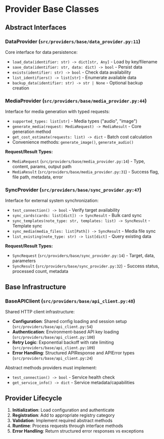 # Provider Base Classes

## Abstract Interfaces

### DataProvider (`src/providers/base/data_provider.py:11`)

Core interface for data persistence:
- `load_data(identifier: str) -> dict[str, Any]` - Load by key/filename
- `save_data(identifier: str, data: dict) -> bool` - Persist data
- `exists(identifier: str) -> bool` - Check data availability
- `list_identifiers() -> list[str]` - Enumerate available data
- `backup_data(identifier: str) -> str | None` - Optional backup creation

### MediaProvider (`src/providers/base/media_provider.py:44`)

Interface for media generation with typed requests:
- `supported_types: list[str]` - Media types ("audio", "image")
- `generate_media(request: MediaRequest) -> MediaResult` - Core generation method
- `get_cost_estimate(requests: list) -> dict` - Batch cost calculation
- Convenience methods: `generate_image()`, `generate_audio()`

**Request/Result Types:**
- `MediaRequest` (`src/providers/base/media_provider.py:14`) - Type, content, params, output path
- `MediaResult` (`src/providers/base/media_provider.py:31`) - Success flag, file path, metadata, error

### SyncProvider (`src/providers/base/sync_provider.py:47`)

Interface for external system synchronization:
- `test_connection() -> bool` - Verify target availability
- `sync_cards(cards: list[dict]) -> SyncResult` - Bulk card sync
- `sync_templates(note_type: str, templates: list) -> SyncResult` - Template sync
- `sync_media(media_files: list[Path]) -> SyncResult` - Media file sync
- `list_existing(note_type: str) -> list[dict]` - Query existing data

**Request/Result Types:**
- `SyncRequest` (`src/providers/base/sync_provider.py:14`) - Target, data, parameters
- `SyncResult` (`src/providers/base/sync_provider.py:32`) - Success status, processed count, metadata

## Base Infrastructure

### BaseAPIClient (`src/providers/base/api_client.py:48`)

Shared HTTP client infrastructure:
- **Configuration**: Shared config loading and session setup (`src/providers/base/api_client.py:54`)
- **Authentication**: Environment-based API key loading (`src/providers/base/api_client.py:100`)
- **Retry Logic**: Exponential backoff with rate limiting (`src/providers/base/api_client.py:109`)
- **Error Handling**: Structured APIResponse and APIError types (`src/providers/base/api_client.py:24`)

Abstract methods providers must implement:
- `test_connection() -> bool` - Service health check
- `get_service_info() -> dict` - Service metadata/capabilities

## Provider Lifecycle

1. **Initialization**: Load configuration and authenticate
2. **Registration**: Add to appropriate registry category
3. **Validation**: Implement required abstract methods
4. **Runtime**: Process requests through interface methods
5. **Error Handling**: Return structured error responses vs exceptions

